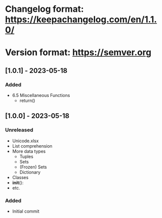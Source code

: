 # Changelog format: https://keepachangelog.com/en/1.1.0/
# Version format: https://semver.org

## [1.0.1] - 2023-05-18
### Added
- 6.5 Miscellaneous Functions
    - return()

## [1.0.0] - 2023-05-18

### Unreleased
- Unicode.xlsx
- List comprehension
- More data types
    - Tuples
    - Sets
    - (Frozen) Sets
    - Dictionary
- Classes
- __init__():
- etc.

### Added
- Initial commit

